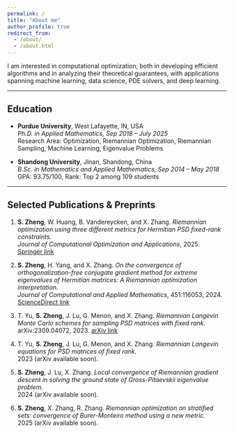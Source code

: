 ```yaml
---
permalink: /
title: "About me"
author_profile: true
redirect_from: 
  - /about/
  - /about.html
---
```


I am interested in computational optimization, both in developing efficient algorithms and in analyzing their theoretical guarantees, with applications spanning machine learning, data science, PDE solvers, and deep learning. 

---

## Education
- **Purdue University**, West Lafayette, IN, USA  
  *Ph.D. in Applied Mathematics, Sep 2018 – July 2025*  
  Research Area: Optimization, Riemannian Optimization, Riemannian Sampling, Machine Learning, Eigenvalue Problems  

- **Shandong University**, Jinan, Shandong, China  
  *B.Sc. in Mathematics and Applied Mathematics, Sep 2014 – May 2018*  
  GPA: 93.75/100, Rank: Top 2 among 109 students  

---

## Selected Publications & Preprints
1. **S. Zheng**, W. Huang, B. Vandereycken, and X. Zhang. *Riemannian optimization using three different metrics for Hermitian PSD fixed-rank constraints.*  
   *Journal of Computational Optimization and Applications*, 2025.  
   [Springer link](https://link.springer.com/article/10.1007/s10589-025-00687-8)

2. **S. Zheng**, H. Yang, and X. Zhang. *On the convergence of orthogonalization-free conjugate gradient method for extreme eigenvalues of Hermitian matrices: A Riemannian optimization interpretation.*  
   *Journal of Computational and Applied Mathematics*, 451:116053, 2024.  
   [ScienceDirect link](https://www.sciencedirect.com/journal/journal-of-computational-and-applied-mathematics/vol/451/suppl/C)

3. T. Yu, **S. Zheng**, J. Lu, G. Menon, and X. Zhang. *Riemannian Langevin Monte Carlo schemes for sampling PSD matrices with fixed rank.*  
   arXiv:2309.04072, 2023. [arXiv link](http://arxiv.org/abs/2309.04072)

4. T. Yu, **S. Zheng**, J. Lu, G. Menon, and X. Zhang. *Riemannian Langevin equations for PSD matrices of fixed rank.*  
   2023 (arXiv available soon).  

5. **S. Zheng**, J. Lu, X. Zhang. *Local convergence of Riemannian gradient descent in solving the ground state of Gross-Pitaevskii eigenvalue problem.*  
   2024 (arXiv available soon).  

6. **S. Zheng**, X. Zhang, R. Zhang. *Riemannian optimization on stratified sets: convergence of Burer-Monteiro method using a new metric.*  
   2025 (arXiv available soon).  
